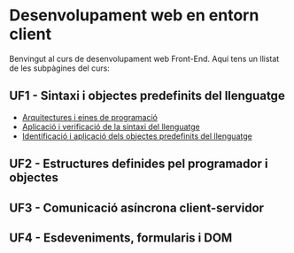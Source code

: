 # Desenvolupament web en entorn client

Benvingut al curs de desenvolupament web Front-End. Aquí tens un llistat de les subpàgines del curs:

## UF1 - Sintaxi i objectes predefinits del llenguatge

- [Arquitectures i eines de programació](./UF1/UF1.1/UF1.1.md)
- [Aplicació i verificació de la sintaxi del llenguatge](./UF1/UF1.2/UF1.2_a.md)
- [Identificació i aplicació dels objectes predefinits del llenguatge]()

## UF2 - Estructures definides pel programador i objectes

## UF3 - Comunicació asíncrona client-servidor

## UF4 - Esdeveniments, formularis i DOM
